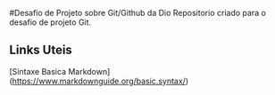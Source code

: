 #Desafio de Projeto sobre Git/Github da Dio
Repositorio criado para o desafio de projeto Git.
## Links Uteis
[Sintaxe Basica Markdown] (https://www.markdownguide.org/basic.syntax/)
